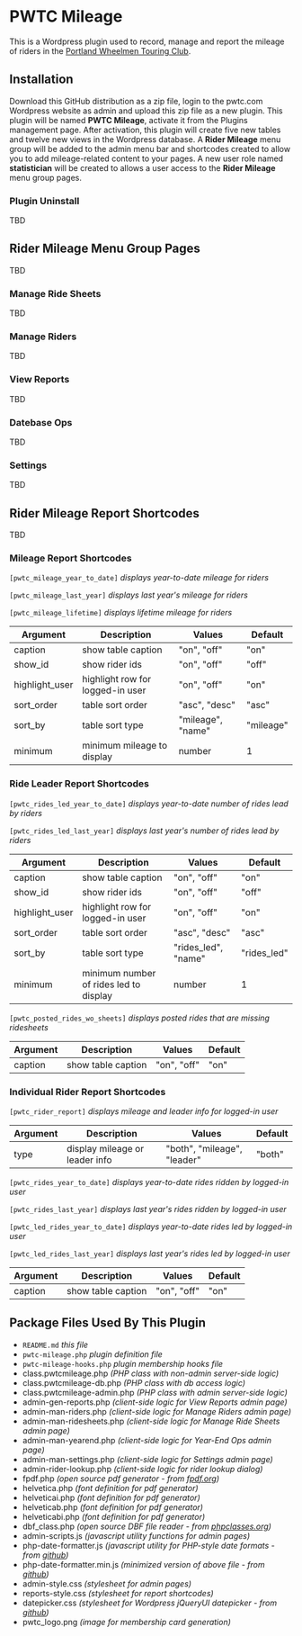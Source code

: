 # PWTC Mileage 
This is a Wordpress plugin used to record, manage and report the mileage of riders in the [Portland Wheelmen Touring Club](http://pwtc.com).

## Installation
Download this GitHub distribution as a zip file, login to the pwtc.com Wordpress website as 
admin and upload this zip file as a new plugin. This plugin will be named **PWTC Mileage**,
activate it from the Plugins management page. After activation, this plugin will create
five new tables and twelve new views in the Wordpress database. A **Rider Mileage** menu group
will be added to the admin menu bar and shortcodes created to allow you to add mileage-related 
content to your pages. A new user role named **statistician** will be created to allows 
a user access to the **Rider Mileage** menu group pages.
### Plugin Uninstall
TBD

## Rider Mileage Menu Group Pages
TBD
### Manage Ride Sheets
TBD
### Manage Riders
TBD
### View Reports
TBD
### Datebase Ops
TBD
### Settings
TBD

## Rider Mileage Report Shortcodes
TBD

### Mileage Report Shortcodes
`[pwtc_mileage_year_to_date]` *displays year-to-date mileage for riders*

`[pwtc_mileage_last_year]` *displays last year's mileage for riders*

`[pwtc_mileage_lifetime]` *displays lifetime mileage for riders*

Argument|Description|Values|Default
--------|-----------|------|-------
caption|show table caption|"on", "off"|"on"
show_id|show rider ids|"on", "off"|"off"
highlight_user|highlight row for logged-in user|"on", "off"|"on"
sort_order|table sort order|"asc", "desc"|"asc"
sort_by|table sort type|"mileage", "name"|"mileage"
minimum|minimum mileage to display|number|1

### Ride Leader Report Shortcodes
`[pwtc_rides_led_year_to_date]` *displays year-to-date number of rides lead by riders*

`[pwtc_rides_led_last_year]` *displays last year's number of rides lead by riders*

Argument|Description|Values|Default
--------|-----------|------|-------
caption|show table caption|"on", "off"|"on"
show_id|show rider ids|"on", "off"|"off"
highlight_user|highlight row for logged-in user|"on", "off"|"on"
sort_order|table sort order|"asc", "desc"|"asc"
sort_by|table sort type|"rides_led", "name"|"rides_led"
minimum|minimum number of rides led to display|number|1

`[pwtc_posted_rides_wo_sheets]` *displays posted rides that are missing ridesheets*

Argument|Description|Values|Default
--------|-----------|------|-------
caption|show table caption|"on", "off"|"on"

### Individual Rider Report Shortcodes
`[pwtc_rider_report]` *displays mileage and leader info for logged-in user*

Argument|Description|Values|Default
--------|-----------|------|-------
type|display mileage or leader info|"both", "mileage", "leader"|"both"

`[pwtc_rides_year_to_date]` *displays year-to-date rides ridden by logged-in user*

`[pwtc_rides_last_year]` *displays last year's rides ridden by logged-in user*

`[pwtc_led_rides_year_to_date]` *displays year-to-date rides led by logged-in user*

`[pwtc_led_rides_last_year]` *displays last year's rides led by logged-in user*

Argument|Description|Values|Default
--------|-----------|------|-------
caption|show table caption|"on", "off"|"on"

## Package Files Used By This Plugin
- `README.md` *this file*
- `pwtc-mileage.php` *plugin definition file*
- `pwtc-mileage-hooks.php` *plugin membership hooks file*
- class.pwtcmileage.php *(PHP class with non-admin server-side logic)*
- class.pwtcmileage-db.php *(PHP class with db access logic)*
- class.pwtcmileage-admin.php *(PHP class with admin server-side logic)*
- admin-gen-reports.php *(client-side logic for View Reports admin page)*
- admin-man-riders.php *(client-side logic for Manage Riders admin page)*
- admin-man-ridesheets.php *(client-side logic for Manage Ride Sheets admin page)*
- admin-man-yearend.php *(client-side logic for Year-End Ops admin page)*
- admin-man-settings.php *(client-side logic for Settings admin page)*
- admin-rider-lookup.php *(client-side logic for rider lookup dialog)*
- fpdf.php *(open source pdf generator - from [fpdf.org](http://www.fpdf.org))*
- helvetica.php *(font definition for pdf generator)*
- helveticai.php *(font definition for pdf generator)*
- helveticab.php *(font definition for pdf generator)*
- helveticabi.php *(font definition for pdf generator)*
- dbf_class.php *(open source DBF file reader - from [phpclasses.org](https://www.phpclasses.org/package/1302-PHP-Extract-information-from-a-DBF-database-file.html))*
- admin-scripts.js *(javascript utility functions for admin pages)*
- php-date-formatter.js *(javascript utility for PHP-style date formats - from [github](https://github.com/kartik-v/php-date-formatter))*
- php-date-formatter.min.js *(minimized version of above file - from [github](https://github.com/kartik-v/php-date-formatter))*
- admin-style.css *(stylesheet for admin pages)*
- reports-style.css *(stylesheet for report shortcodes)*
- datepicker.css *(stylesheet for Wordpress jQueryUI datepicker - from [github](https://github.com/stuttter/wp-datepicker-styling))*
- pwtc_logo.png *(image for membership card generation)*
